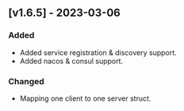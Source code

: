 ## [v1.6.5] - 2023-03-06

### Added
- Added service registration & discovery support.
- Added nacos & consul support.

### Changed
- Mapping one client to one server struct.